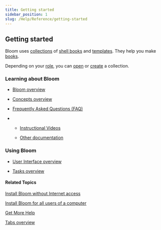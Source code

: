 ```yaml
---
title: Getting started
sidebar_position: 1
slug: /Help/Reference/getting-started
---
```


## Getting started

Bloom uses [collections](../Concepts/Collection.md) of [shell books](../Concepts/Shell_book.md) and [templates](../Concepts/Template.md). They help you make [books](../Concepts/Book.md).

Depending on your [role](../Concepts/Roles.md), you can [open](../Tasks/Basic_tasks/Open_a_collection.md) or [create](../Tasks/Basic_tasks/Create_a_Bloom_collection.md) a collection.

### Learning about Bloom

-   [Bloom overview](Bloom_overview.md)
    
-   [Concepts overview](../Concepts/Concepts_overview.md)
    
-   [Frequently Asked Questions (FAQ)](../FAQ/New_Topic.md)
    
-   -   [Instructional Videos](../FAQ/Instructional_Videos.md)
        
    -   [Other documentation](../User_Interface/Help_menu/Help_menu.md)
        

### Using Bloom

-   [User Interface overview](../User_Interface/User_Interface_overview.md)
    
-   [Tasks overview](../Tasks/Tasks_overview.md)
    

#### Related Topics

[Install Bloom without Internet access](../Tasks/Advanced_tasks/Install_Bloom_with_no_Internet_access.md)

[Install Bloom for all users of a computer](../Tasks/Advanced_tasks/Install_Bloom_for_all_users_of_a_computer.md)

[Get More Help](Get_More_Help.md)

[Tabs overview](../User_Interface/Tabs/Tabs_overview.md)